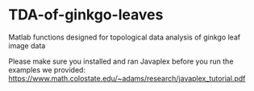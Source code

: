 # TDA-of-ginkgo-leaves
Matlab functions designed for topological data analysis of ginkgo leaf image data

Please make sure you installed and ran Javaplex before you run the examples we provided:
https://www.math.colostate.edu/~adams/research/javaplex_tutorial.pdf

